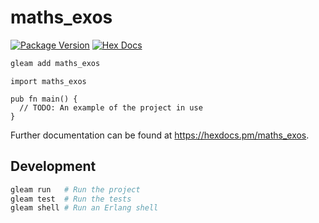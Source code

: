 # maths_exos

[![Package Version](https://img.shields.io/hexpm/v/maths_exos)](https://hex.pm/packages/maths_exos)
[![Hex Docs](https://img.shields.io/badge/hex-docs-ffaff3)](https://hexdocs.pm/maths_exos/)

```sh
gleam add maths_exos
```
```gleam
import maths_exos

pub fn main() {
  // TODO: An example of the project in use
}
```

Further documentation can be found at <https://hexdocs.pm/maths_exos>.

## Development

```sh
gleam run   # Run the project
gleam test  # Run the tests
gleam shell # Run an Erlang shell
```

